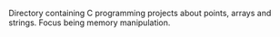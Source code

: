 Directory containing C programming projects about points, arrays and strings. Focus being memory manipulation.
